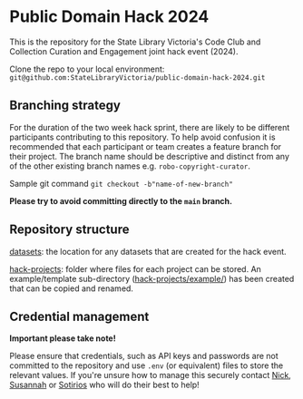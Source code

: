 # Public Domain Hack 2024

This is the repository for the State Library Victoria's Code Club and Collection Curation and Engagement joint hack event (2024).

Clone the repo to your local environment: `git@github.com:StateLibraryVictoria/public-domain-hack-2024.git`

## Branching strategy

For the duration of the two week hack sprint, there are likely to be different participants contributing to this repository. To help avoid confusion it is recommended that each participant or team creates a feature branch for their project. The branch name should be descriptive and distinct from any of the other existing branch names e.g. `robo-copyright-curator`.

Sample git command `git checkout -b"name-of-new-branch"`

**Please try to avoid committing directly to the `main` branch.**

## Repository structure

[datasets](./datasets/): the location for any datasets that are created for the hack event.

[hack-projects](./hack-projects/): folder where files for each project can be stored. An example/template sub-directory ([hack-projects/example/](./hack-projects/example/)) has been created that can be copied and renamed.

## Credential management

**Important please take note!**

Please ensure that credentials, such as API keys and passwords are not committed to the repository and use `.env` (or equivalent) files to store the relevant values. If you're unsure how to manage this securely contact [Nick](mailto:npaustian@slv.vic.gov.au), [Susannah](mailto:sbourke@slv.vic.gov.au) or [Sotirios](mailto:salpanis@slv.vic.gov.au) who will do their best to help!
